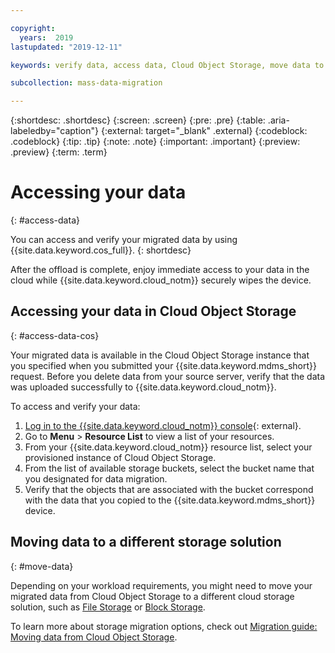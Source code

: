 ```yaml
---

copyright:
  years:  2019
lastupdated: "2019-12-11"

keywords: verify data, access data, Cloud Object Storage, move data to Block Storage, move data to File Storage

subcollection: mass-data-migration

---
```


{:shortdesc: .shortdesc}
{:screen: .screen}
{:pre: .pre}
{:table: .aria-labeledby="caption"}
{:external: target="_blank" .external}
{:codeblock: .codeblock}
{:tip: .tip}
{:note: .note}
{:important: .important}
{:preview: .preview}
{:term: .term}

# Accessing your data
{: #access-data}

You can access and verify your migrated data by using {{site.data.keyword.cos_full}}.
{: shortdesc}

After the offload is complete, enjoy immediate access to your data in the cloud while {{site.data.keyword.cloud_notm}} securely wipes the device.

## Accessing your data in Cloud Object Storage
{: #access-data-cos}

Your migrated data is available in the Cloud Object Storage instance that you specified when you submitted your {{site.data.keyword.mdms_short}} request. Before you delete data from your source server, verify that the data was uploaded successfully to {{site.data.keyword.cloud_notm}}.

To access and verify your data: 

1. [Log in to the {{site.data.keyword.cloud_notm}} console](https://{DomainName}/){: external}.
2. Go to **Menu** &gt; **Resource List** to view a list of your resources.
3. From your {{site.data.keyword.cloud_notm}} resource list, select your provisioned instance of Cloud Object Storage.
4. From the list of available storage buckets, select the bucket name that you designated for data migration.
5. Verify that the objects that are associated with the bucket correspond with the data that you copied to the {{site.data.keyword.mdms_short}} device.

## Moving data to a different storage solution
{: #move-data}

Depending on your workload requirements, you might need to move your migrated data from Cloud Object Storage to a different cloud storage solution, such as [File Storage](https://{DomainName}/catalog/infrastructure/file-storage) or [Block Storage](https://{DomainName}/catalog/infrastructure/block-storage). 

To learn more about storage migration options, check out [Migration guide: Moving data from Cloud Object Storage](/docs/mass-data-migration?topic=mass-data-migration-move-data-from-cos).

